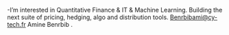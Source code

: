 -I’m interested in Quantitative Finance & IT & Machine Learning.
Building the next suite of pricing, hedging, algo and distribution tools.
Benrbibami@cy-tech.fr
Amine Benrbib
.
